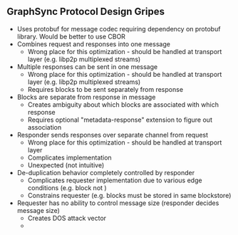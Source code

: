 GraphSync Protocol Design Gripes
--------------------------------

* Uses protobuf for message codec requiring dependency on protobuf library.  Would be better to use CBOR 
* Combines request and responses into one message
  * Wrong place for this optimization - should be handled at transport layer (e.g. libp2p multiplexed streams)
* Multiple responses can be sent in one message 
  * Wrong place for this optimization - should be handled at transport layer (e.g. libp2p multiplexed streams)
  * Requires blocks to be sent separately from response
* Blocks are separate from response in message
  * Creates ambiguity about which blocks are associated with which response
  * Requires optional "metadata-response" extension to figure out association 
* Responder sends responses over separate channel from request
  * Wrong place for this optimization - should be handled at transport layer
  * Complicates implementation
  * Unexpected (not intuitive)
* De-duplication behavior completely controlled by responder
  * Complicates requester implementation due to various edge conditions (e.g. block not )
  * Constrains requester (e.g. blocks must be stored in same blockstore)
* Requester has no ability to control message size (responder decides message size)
  * Creates DOS attack vector
  * 


